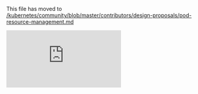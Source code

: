 This file has moved to [/kubernetes/community/blob/master/contributors/design-proposals/pod-resource-management.md](https://github.com/kubernetes/community/blob/master/contributors/design-proposals/pod-resource-management.md)


<!-- BEGIN MUNGE: GENERATED_ANALYTICS -->
[![Analytics](https://kubernetes-site.appspot.com/UA-36037335-10/GitHub/docs/proposals/pod-resource-management.md?pixel)]()
<!-- END MUNGE: GENERATED_ANALYTICS -->

